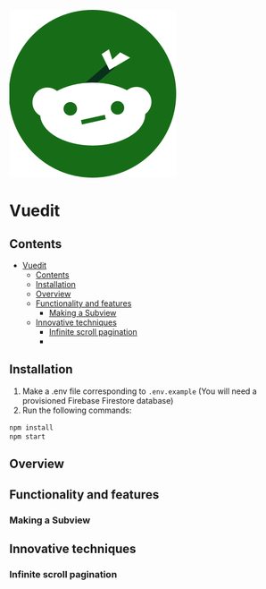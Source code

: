 ![](/src/assets/logo.svg)
# Vuedit

## Contents

- [Vuedit](#vuedit)
  - [Contents](#contents)
  - [Installation](#installation)
  - [Overview](#overview)
  - [Functionality and features](#functionality-and-features)
    - [Making a Subview](#making-a-subview)
  - [Innovative techniques](#innovative-techniques)
    - [Infinite scroll pagination](#infinite-scroll-pagination)
    - [](#)

## Installation

1. Make a .env file corresponding to `.env.example` (You will need a provisioned Firebase Firestore database)
2. Run the following commands:

```
npm install
npm start
```

## Overview



## Functionality and features

### Making a Subview



## Innovative techniques

### Infinite scroll pagination

### 


